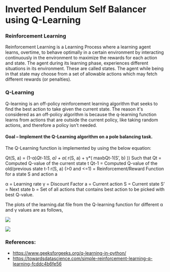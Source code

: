 # Inverted Pendulum Self Balancer using Q-Learning

### Reinforcement Learning
Reinforcement Learning is a Learning Process where a learning agent learns, overtime, to behave optimally in a certain environment by interacting continuously in the environment to maximize the rewards for each action and state. The agent during its learning phase, experiences different situations in its environment. These are called states. 
The agent while being in that state may choose from a set of allowable actions which may fetch different rewards (or penalties). 

### Q-Learning
Q-learning is an off-policy reinforcement learning algorithm that seeks to find the best action to take given the current state. The reason it's considered as an off-policy algorithm is because the q-learning function learns from actions that are outside the current policy, like taking random actions, and therefore a policy isn't needed.

#### Goal – Implement the Q-Learning algorithm on a pole balancing task.

The Q-Learning function is implemented by using the below equation:

Qt(S, a) = (1-α)*Qt-1(S, a) + α*( r(S, a) + γ*( maxbQt-1(S’, b) ))
Such that
Qt = Computed Q-value of the current state t
Qt-1 = Computed Q-value of the old/previous state t-1
r(S, a) (>0 and <=1) = Reinforcement/Reward Function for a state S and action a 

α = Learning rate
γ = Discount Factor
a = Current action
S = Current state
S’ = Next state
b = Set of all actions that contains best action to be picked with best Q-value.

The plots of the learning.dat file from the Q-learning function for different α and γ values are as follows,

![](images/poleBalance_15.jpg)

![](images/poleBalance_25.jpg)

### References: 
  - https://www.geeksforgeeks.org/q-learning-in-python/
  - https://towardsdatascience.com/simple-reinforcement-learning-q-learning-fcddc4b6fe56
